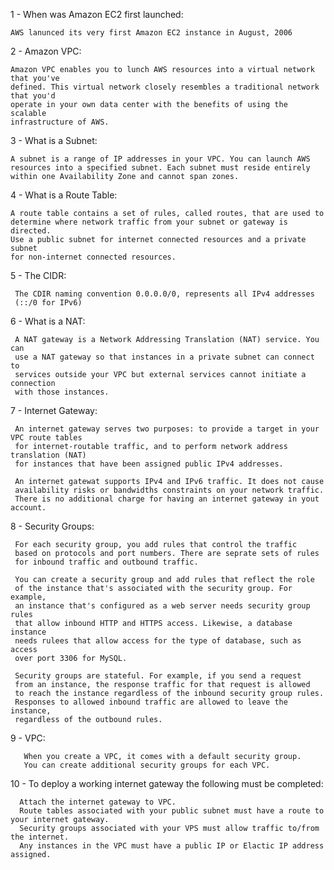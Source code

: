 1 - When was Amazon EC2 first launched:
 
    AWS lanunced its very first Amazon EC2 instance in August, 2006
    
2 - Amazon VPC:

    Amazon VPC enables you to lunch AWS resources into a virtual network that you've
    defined. This virtual network closely resembles a traditional network that you'd
    operate in your own data center with the benefits of using the scalable 
    infrastructure of AWS.
    
3 - What is a Subnet:

    A subnet is a range of IP addresses in your VPC. You can launch AWS
    resources into a specified subnet. Each subnet must reside entirely 
    within one Availability Zone and cannot span zones.
    
4 - What is a Route Table:

    A route table contains a set of rules, called routes, that are used to
    determine where network traffic from your subnet or gateway is directed.
    Use a public subnet for internet connected resources and a private subnet
    for non-internet connected resources.
    
 5 - The CIDR:
 
     The CDIR naming convention 0.0.0.0/0, represents all IPv4 addresses 
     (::/0 for IPv6)
     
 6 - What is a NAT:
 
     A NAT gateway is a Network Addressing Translation (NAT) service. You can
     use a NAT gateway so that instances in a private subnet can connect to
     services outside your VPC but external services cannot initiate a connection 
     with those instances.
     
 7 - Internet Gateway:
 
     An internet gateway serves two purposes: to provide a target in your VPC route tables
     for internet-routable traffic, and to perform network address translation (NAT)
     for instances that have been assigned public IPv4 addresses.
     
     An internet gatewat supports IPv4 and IPv6 traffic. It does not cause 
     availability risks or bandwidths constraints on your network traffic.
     There is no additional charge for having an internet gateway in yout account.
     
 8 - Security Groups:
 
     For each security group, you add rules that control the traffic
     based on protocols and port numbers. There are seprate sets of rules
     for inbound traffic and outbound traffic.
     
     You can create a security group and add rules that reflect the role
     of the instance that's associated with the security group. For example,
     an instance that's configured as a web server needs security group rules
     that allow inbound HTTP and HTTPS access. Likewise, a database instance
     needs rulees that allow access for the type of database, such as access
     over port 3306 for MySQL.
     
     Security groups are stateful. For example, if you send a request 
     from an instance, the response traffic for that request is allowed
     to reach the instance regardless of the inbound security group rules.
     Responses to allowed inbound traffic are allowed to leave the instance,
     regardless of the outbound rules.
     
     
   9 - VPC:
   
       When you create a VPC, it comes with a default security group.
       You can create additional security groups for each VPC.
       
 10 - To deploy a working internet gateway the following must be completed:
 
 
      Attach the internet gateway to VPC.
      Route tables associated with your public subnet must have a route to your internet gateway.
      Security groups associated with your VPS must allow traffic to/from the internet.
      Any instances in the VPC must have a public IP or Elactic IP address assigned.
 
 
 
 
 
 
 
 
 

